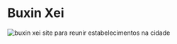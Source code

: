 # Buxin Xei
<img src="https://i.imgur.com/imsOdMe.png" alt="buxin xei"/>
 site para reunir estabelecimentos na cidade

